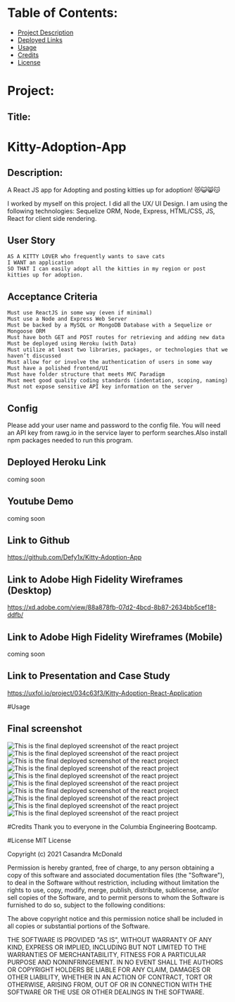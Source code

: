 
# Table of Contents:
* [Project Description](#Project)
* [Deployed Links](#Links)
* [Usage](#Usage)
* [Credits](#Credits)
* [License](#License)

# Project:
## Title:
# Kitty-Adoption-App

## Description:
A React JS app for Adopting and posting kitties up for adoption! 😻😺😸😽

I worked by myself on this project. I did all the UX/ UI Design. I am using the following technologies: Sequelize ORM, Node, Express, HTML/CSS, JS, React for client side rendering.

## User Story

```
AS A KITTY LOVER who frequently wants to save cats
I WANT an application
SO THAT I can easily adopt all the kitties in my region or post kitties up for adoption.
```

## Acceptance Criteria

```
Must use ReactJS in some way (even if minimal)
Must use a Node and Express Web Server
Must be backed by a MySQL or MongoDB Database with a Sequelize or Mongoose ORM  
Must have both GET and POST routes for retrieving and adding new data
Must be deployed using Heroku (with Data)
Must utilize at least two libraries, packages, or technologies that we haven’t discussed
Must allow for or involve the authentication of users in some way
Must have a polished frontend/UI
Must have folder structure that meets MVC Paradigm
Must meet good quality coding standards (indentation, scoping, naming)
Must not expose sensitive API key information on the server
```

## Config
Please add your user name and password to the config file. You will need an API key from rawg.io in the service layer to perform searches.Also install npm packages needed to run this program.

## Deployed Heroku Link
coming soon

## Youtube Demo
coming soon

## Link to Github
https://github.com/Defy1x/Kitty-Adoption-App

## Link to Adobe High Fidelity Wireframes (Desktop)
https://xd.adobe.com/view/88a878fb-07d2-4bcd-8b87-2634bb5cef18-ddfb/

## Link to Adobe High Fidelity Wireframes (Mobile)
coming soon

## Link to Presentation and Case Study
https://uxfol.io/project/034c63f3/Kitty-Adoption-React-Application

#Usage
## Final screenshot
![This is the final deployed screenshot of the react project](assets/screenshot-01.png)
![This is the final deployed screenshot of the react project](assets/screenshot-02.png)
![This is the final deployed screenshot of the react project](assets/screenshot-03.png)
![This is the final deployed screenshot of the react project](assets/screenshot-04.png)
![This is the final deployed screenshot of the react project](assets/screenshot-05.png)
![This is the final deployed screenshot of the react project](assets/screenshot-06.png)
![This is the final deployed screenshot of the react project](assets/screenshot-07.png)
![This is the final deployed screenshot of the react project](assets/screenshot-08.png)
![This is the final deployed screenshot of the react project](assets/screenshot-09.png)
![This is the final deployed screenshot of the react project](assets/screenshot-10.png)

#Credits
Thank you to everyone in the Columbia Engineering Bootcamp.

#License
MIT License

Copyright (c) 2021 Casandra McDonald

Permission is hereby granted, free of charge, to any person obtaining a copy
of this software and associated documentation files (the "Software"), to deal
in the Software without restriction, including without limitation the rights
to use, copy, modify, merge, publish, distribute, sublicense, and/or sell
copies of the Software, and to permit persons to whom the Software is
furnished to do so, subject to the following conditions:

The above copyright notice and this permission notice shall be included in all
copies or substantial portions of the Software.

THE SOFTWARE IS PROVIDED "AS IS", WITHOUT WARRANTY OF ANY KIND, EXPRESS OR
IMPLIED, INCLUDING BUT NOT LIMITED TO THE WARRANTIES OF MERCHANTABILITY,
FITNESS FOR A PARTICULAR PURPOSE AND NONINFRINGEMENT. IN NO EVENT SHALL THE
AUTHORS OR COPYRIGHT HOLDERS BE LIABLE FOR ANY CLAIM, DAMAGES OR OTHER
LIABILITY, WHETHER IN AN ACTION OF CONTRACT, TORT OR OTHERWISE, ARISING FROM,
OUT OF OR IN CONNECTION WITH THE SOFTWARE OR THE USE OR OTHER DEALINGS IN THE
SOFTWARE.
